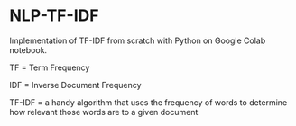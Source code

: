 # NLP-TF-IDF

Implementation of TF-IDF from scratch with Python on Google Colab notebook.

TF = Term Frequency

IDF = Inverse Document Frequency

TF-IDF = a handy algorithm that uses the frequency of words to determine how relevant those words are to a given document
